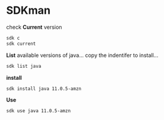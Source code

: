 # SDKman 

check **Current** version 

```bash
sdk c
sdk current
```

**List** available versions of java... copy the indentifer to install...

```bash
sdk list java
```
**install**

```bash
sdk install java 11.0.5-amzn  
```

**Use**
```bash
sdk use java 11.0.5-amzn
```
